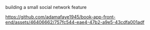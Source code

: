 building a small social network feature 





https://github.com/adamafaye1945/book-app-front-end/assets/46406662/757fc544-eae4-47b2-a9e5-43cdfa001adf


